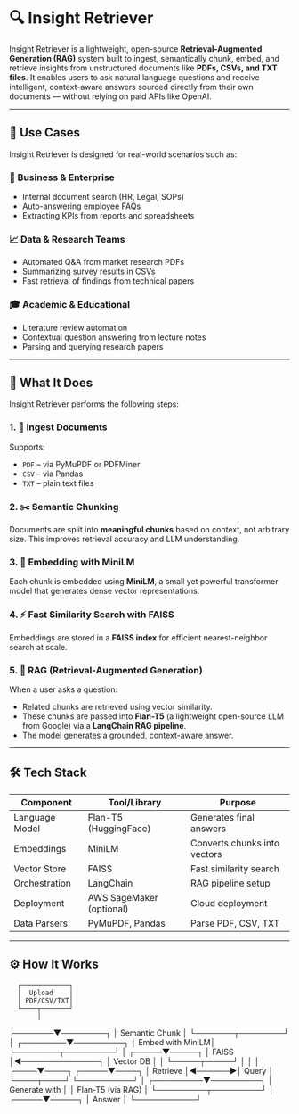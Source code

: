 # 🔍 Insight Retriever

Insight Retriever is a lightweight, open-source **Retrieval-Augmented Generation (RAG)** system built to ingest, semantically chunk, embed, and retrieve insights from unstructured documents like **PDFs, CSVs, and TXT files**. It enables users to ask natural language questions and receive intelligent, context-aware answers sourced directly from their own documents — without relying on paid APIs like OpenAI.

---

## 🎯 Use Cases

Insight Retriever is designed for real-world scenarios such as:

### 🏢 Business & Enterprise
- Internal document search (HR, Legal, SOPs)
- Auto-answering employee FAQs
- Extracting KPIs from reports and spreadsheets

### 📈 Data & Research Teams
- Automated Q&A from market research PDFs
- Summarizing survey results in CSVs
- Fast retrieval of findings from technical papers

### 🎓 Academic & Educational
- Literature review automation
- Contextual question answering from lecture notes
- Parsing and querying research papers

---

## 🧠 What It Does

Insight Retriever performs the following steps:

### 1. 📂 Ingest Documents
Supports:
- `PDF` – via PyMuPDF or PDFMiner
- `CSV` – via Pandas
- `TXT` – plain text files

### 2. ✂️ Semantic Chunking
Documents are split into **meaningful chunks** based on context, not arbitrary size. This improves retrieval accuracy and LLM understanding.

### 3. 📐 Embedding with MiniLM
Each chunk is embedded using **MiniLM**, a small yet powerful transformer model that generates dense vector representations.

### 4. ⚡ Fast Similarity Search with FAISS
Embeddings are stored in a **FAISS index** for efficient nearest-neighbor search at scale.

### 5. 🔁 RAG (Retrieval-Augmented Generation)
When a user asks a question:
- Related chunks are retrieved using vector similarity.
- These chunks are passed into **Flan-T5** (a lightweight open-source LLM from Google) via a **LangChain RAG pipeline**.
- The model generates a grounded, context-aware answer.

---

## 🛠️ Tech Stack

| Component        | Tool/Library            | Purpose                                      |
|------------------|--------------------------|----------------------------------------------|
| Language Model   | Flan-T5 (HuggingFace)    | Generates final answers                      |
| Embeddings       | MiniLM                   | Converts chunks into vectors                 |
| Vector Store     | FAISS                    | Fast similarity search                       |
| Orchestration    | LangChain                | RAG pipeline setup                           |
| Deployment       | AWS SageMaker (optional) | Cloud deployment                             |
| Data Parsers     | PyMuPDF, Pandas          | Parse PDF, CSV, TXT                          |

---

## ⚙️ How It Works

      ┌────────────┐
      │  Upload    │
      │ PDF/CSV/TXT│
      └────┬───────┘
           │
   ┌───────▼────────┐
   │ Semantic Chunk │
   └───────┬────────┘
           │
  ┌────────▼─────────┐
  │ Embed with MiniLM│
  └────────┬─────────┘
           │
     ┌─────▼─────┐
     │ FAISS     │◄──────────────┐
     │ Vector DB │               │
     └─────┬─────┘               │
           │                    │
      ┌────▼────┐         ┌─────▼────┐
      │ Retrieve │◄──────▶│  Query   │
      └────┬────┘         └──────────┘
           │
 ┌─────────▼─────────┐
 │ Generate with     │
 │ Flan-T5 (via RAG) │
 └─────────┬─────────┘
           │
     ┌─────▼─────┐
     │  Answer   │
     └───────────┘

